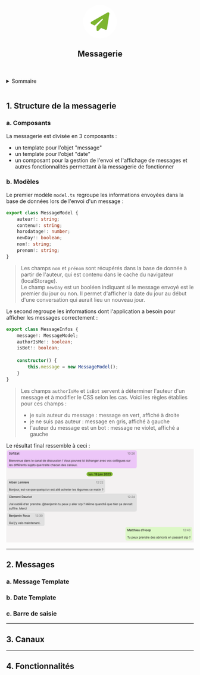 <div align="center">
	<div style="display: flex; justify-content: center; align-items: center; background-color: white; padding: 15px; border-radius: 50%; width: 60px; height: 60px">
		<img src="./img/paper-plane.png" width="50" height="50">
	</div>
	<h2 align="center">Messagerie</h3>
	<br />
</div>
<br/>

<details>
  <summary>Sommaire</summary>
  <ol>
    <li>
      <a href="#1-structure-de-la-messagerie">Structure de la messagerie</a>
      <ol style="list-style-type: lower-alpha">
          <li><a href="#a-composants">Composants</a></li>
          <li><a href="#b-modèles">Modèles</a></li>
      </ol>
    </li>
    <li>
      <a href="#2-messages">Messages</a>
      <ol style="list-style-type: lower-alpha">
        <li><a href="#a-message-template">Message Template</a></li>
        <li><a href="#b-date-template">Date Template</a></li>
        <li><a href="#c-barre-de-saisie">Barre de saisie</a></li>
      </ol>
    </li>
    <li>
      <a href="#3-canaux">Canaux</a>
      <ol style="list-style-type: lower-alpha">
        <li><a href="#images">Images</a></li>
        <li><a href="#unit-test">Unit test</a></li>
        <li><a href="#lint">Lint</a></li>
        <li><a href="#coverage">Coverage</a></li>
        <li><a href="#deployment">Deployment</a></li>
      </ol>
    </li>
    <li>
      <a href="#4-fonctionnalités">Fonctionnalités</a>
    </li>
  </ol>
</details>
<br/>

## 1. Structure de la messagerie

### a. Composants

La messagerie est divisée en 3 composants :
- un template pour l'objet "message"
- un template pour l'objet "date"
- un composant pour la gestion de l'envoi et l'affichage de messages et autres fonctionnalités permettant à la messagerie de fonctionner

### b. Modèles

Le premier modèle `model.ts` regroupe les informations envoyées dans la base de données lors de l'envoi d'un message : 
```ts
export class MessageModel {
	auteur!: string;
	contenu!: string;
	horodatage!: number;
	newDay!: boolean;
	nom!: string;
	prenom!: string;
}
```
>Les champs `nom` et `prénom` sont récupérés dans la base de donnée à partir de l'auteur, qui est contenu dans le cache du navigateur (localStorage).  
>Le champ `newDay` est un booléen indiquant si le message envoyé est le premier du jour ou non. Il permet d'afficher la date du jour au début d'une conversation qui aurait lieu un nouveau jour.
  
Le second regroupe les informations dont l'application a besoin pour afficher les messages correctement :
```ts
export class MessageInfos {
	message!: MessageModel;
	authorIsMe!: boolean;
	isBot!: boolean;

	constructor() {
		this.message = new MessageModel();
	}
}
```
>Les champs `authorIsMe` et `isBot` servent à déterminer l'auteur d'un message et à modifier le CSS selon les cas. Voici les règles établies pour ces champs :
>- je suis auteur du message : message en vert, affiché à droite
>- je ne suis pas auteur : message en gris, affiché à gauche
>- l'auteur du message est un bot : message ne violet, affiché a gauche

Le résultat final ressemble à ceci :
![Exemple de messages](./img/messages_example.png)

---

## 2. Messages

### a. Message Template



### b. Date Template



### c. Barre de saisie



---

## 3. Canaux

---

## 4. Fonctionnalités